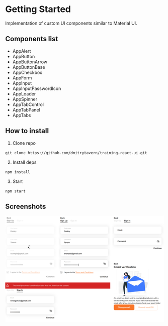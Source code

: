 # Getting Started

Implementation of custom UI components similar to Material UI.

## Components list

- AppAlert
- AppButton
- AppButtonArrow
- AppButtonBase
- AppCheckbox
- AppForm
- AppInput
- AppInputPasswordIcon
- AppLoader
- AppSpinner
- AppTabControl
- AppTabPanel
- AppTabs

## How to install

1. Clone repo

```
git clone https://github.com/dmitrytavern/training-react-ui.git
```

2. Install deps

```
npm install
```

3. Start

```
npm start
```

## Screenshots

<img src=".github/screenshot.png">
